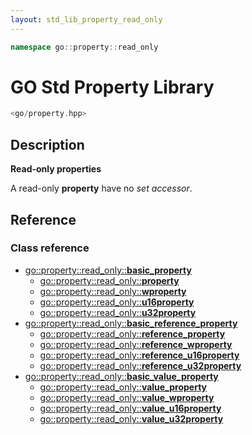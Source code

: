```yaml
---
layout: std_lib_property_read_only
---
```


```c++
namespace go::property::read_only
```

# GO Std Property Library

```c++
<go/property.hpp>
```

## Description

**Read-only properties**

A read-only **property** have no *set accessor*.

## Reference

### Class reference

* [go\::property\::read_only\::**basic_property**](./class_template_basic_property.html)
  * [go\::property\::read_only\::**property**](./class_template_basic_property.html)
  * [go\::property\::read_only\::**wproperty**](./class_template_basic_property.html)
  * [go\::property\::read_only\::**u16property**](./class_template_basic_property.html)
  * [go\::property\::read_only\::**u32property**](./class_template_basic_property.html)
* [go\::property\::read_only\::**basic_reference_property**](./class_template_basic_reference_property.html)
  * [go\::property\::read_only\::**reference_property**](./class_template_basic_reference_property.html)
  * [go\::property\::read_only\::**reference_wproperty**](./class_template_basic_reference_property.html)
  * [go\::property\::read_only\::**reference_u16property**](./class_template_basic_reference_property.html)
  * [go\::property\::read_only\::**reference_u32property**](./class_template_basic_reference_property.html)
* [go\::property\::read_only\::**basic_value_property**](./class_template_basic_value_property.html)
  * [go\::property\::read_only\::**value_property**](./class_template_basic_value_property.html)
  * [go\::property\::read_only\::**value_wproperty**](./class_template_basic_value_property.html)
  * [go\::property\::read_only\::**value_u16property**](./class_template_basic_value_property.html)
  * [go\::property\::read_only\::**value_u32property**](./class_template_basic_value_property.html)
